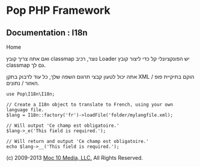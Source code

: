 Pop PHP Framework
=================

Documentation : I18n
----------------------

Home

ואם אתה צריך קובץ classmap נוצר, רכיב Loader יש הפונקציונלי קל כדי ליצור
קובץ classmap גם לך.

אתה יכול לטעון קבצי תרגום השפה שלך, כל עוד לדבוק בתקן XML הוקם בתיקיית
פופ / האזור / נתונים.

    use Pop\I18n\I18n;

    // Create a I18n object to translate to French, using your own language file.
    $lang = I18n::factory('fr')->loadFile('folder/mylangfile.xml);

    // Will output 'Ce champ est obligatoire.'
    $lang->_e('This field is required.');

    // Will return and output 'Ce champ est obligatoire.'
    echo $lang->__('This field is required.');

\(c) 2009-2013 [Moc 10 Media, LLC.](http://www.moc10media.com) All
Rights Reserved.
